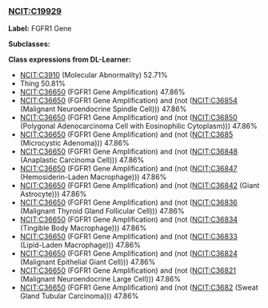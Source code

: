 
### [NCIT:C19929](http://purl.obolibrary.org/obo/NCIT_C19929)
**Label:** FGFR1 Gene

**Subclasses:** 

**Class expressions from DL-Learner:**

- [NCIT:C3910](http://purl.obolibrary.org/obo/NCIT_C3910) (Molecular Abnormality) 52.71%
- Thing 50.81%
- [NCIT:C36650](http://purl.obolibrary.org/obo/NCIT_C36650) (FGFR1 Gene Amplification) 47.86%
- [NCIT:C36650](http://purl.obolibrary.org/obo/NCIT_C36650) (FGFR1 Gene Amplification) and (not ([NCIT:C36854](http://purl.obolibrary.org/obo/NCIT_C36854) (Malignant Neuroendocrine Spindle Cell))) 47.86%
- [NCIT:C36650](http://purl.obolibrary.org/obo/NCIT_C36650) (FGFR1 Gene Amplification) and (not ([NCIT:C36850](http://purl.obolibrary.org/obo/NCIT_C36850) (Polygonal Adenocarcinoma Cell with Eosinophilic Cytoplasm))) 47.86%
- [NCIT:C36650](http://purl.obolibrary.org/obo/NCIT_C36650) (FGFR1 Gene Amplification) and (not ([NCIT:C3685](http://purl.obolibrary.org/obo/NCIT_C3685) (Microcystic Adenoma))) 47.86%
- [NCIT:C36650](http://purl.obolibrary.org/obo/NCIT_C36650) (FGFR1 Gene Amplification) and (not ([NCIT:C36848](http://purl.obolibrary.org/obo/NCIT_C36848) (Anaplastic Carcinoma Cell))) 47.86%
- [NCIT:C36650](http://purl.obolibrary.org/obo/NCIT_C36650) (FGFR1 Gene Amplification) and (not ([NCIT:C36847](http://purl.obolibrary.org/obo/NCIT_C36847) (Hemosiderin-Laden Macrophage))) 47.86%
- [NCIT:C36650](http://purl.obolibrary.org/obo/NCIT_C36650) (FGFR1 Gene Amplification) and (not ([NCIT:C36842](http://purl.obolibrary.org/obo/NCIT_C36842) (Giant Astrocyte))) 47.86%
- [NCIT:C36650](http://purl.obolibrary.org/obo/NCIT_C36650) (FGFR1 Gene Amplification) and (not ([NCIT:C36836](http://purl.obolibrary.org/obo/NCIT_C36836) (Malignant Thyroid Gland Follicular Cell))) 47.86%
- [NCIT:C36650](http://purl.obolibrary.org/obo/NCIT_C36650) (FGFR1 Gene Amplification) and (not ([NCIT:C36834](http://purl.obolibrary.org/obo/NCIT_C36834) (Tingible Body Macrophage))) 47.86%
- [NCIT:C36650](http://purl.obolibrary.org/obo/NCIT_C36650) (FGFR1 Gene Amplification) and (not ([NCIT:C36833](http://purl.obolibrary.org/obo/NCIT_C36833) (Lipid-Laden Macrophage))) 47.86%
- [NCIT:C36650](http://purl.obolibrary.org/obo/NCIT_C36650) (FGFR1 Gene Amplification) and (not ([NCIT:C36824](http://purl.obolibrary.org/obo/NCIT_C36824) (Malignant Epithelial Giant Cell))) 47.86%
- [NCIT:C36650](http://purl.obolibrary.org/obo/NCIT_C36650) (FGFR1 Gene Amplification) and (not ([NCIT:C36821](http://purl.obolibrary.org/obo/NCIT_C36821) (Malignant Neuroendocrine Large Cell))) 47.86%
- [NCIT:C36650](http://purl.obolibrary.org/obo/NCIT_C36650) (FGFR1 Gene Amplification) and (not ([NCIT:C3682](http://purl.obolibrary.org/obo/NCIT_C3682) (Sweat Gland Tubular Carcinoma))) 47.86%


